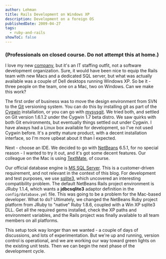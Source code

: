 ```yaml
---
author: Lehman
title: Rails Development on Windows XP
description: Development on a foreign OS
publishedDate: 2009-04-27
tags:
  - ruby-and-rails
showToC: false
---
```


### (Professionals on closed course. Do not attempt this at home.)

I love my new [company](http://www.boecore.com), but it's an IT staffing outfit, not a software development organization. Sure, it would have been nice to equip the Rails team with new Macs and a dedicated SQL server, but what was actually available was a couple of Dell desktops running Windows XP. So be it - three people on the team, one on a Mac, two on Windows. Can we make this work?

The first order of business was to move the design environment from SVN to the [Git](http://git-scm.com) versioning system. You can do this by installing git as part of the [Cygwin](http://www.cygwin.com) installation, or you can go with [mysysgit](http://code.google.com/p/msysgit). We tried both, and settled on Git version 1.6.1.2 under the Cygwin 1.7 beta distro. We saw quirks with both Git environments, but eventually things settled out under Cygwin. I have always had a Linux box available for development, so I've not used Cygwin before. It's a pretty mature product, with a decent installation interface, so I'm more upbeat about it than I expected.

Next - choose an IDE. We decided to go with [NetBeans](http://www.netbeans.org/ 'NetBeans') 6.5.1, for no special reason - I wanted to try it out, and it's got some decent features. Our colleague on the Mac is using [TextMate](http://macromates.com), of course.

Our official database engine is [MS SQL Server](http://www.microsoft.com/sqlserver/2008/en/us/default.aspx). This is a customer-driven requirement, and not relevant in the context of this blog. For development and test purposes, we use [sqlite3](http://www.sqlite.org), which uncovered an interesting compatibility problem. The default NetBeans Rails project environment is JRuby 1.1.4, which wants a **jdbcsqlite3** adaptor definition in the `config/database.yml` file. This was going to be a problem for the Mac-based developer. What to do? Ultimately, we changed the NetBeans Ruby project platform from JRuby to "native" Ruby 1.8.6, coupled with a Win XP sqlite3 DLL. Get all the required gems installed, check the XP paths and environment variables, and the Rails project was finally available to all team members on all platforms.

This setup took way longer than we wanted - a couple of days of discussions, and lots of experimentation. But we're up and running, version control is operational, and we are working our way toward green lights on the existing unit tests. Then we can begin the next phase of the development cycle.
